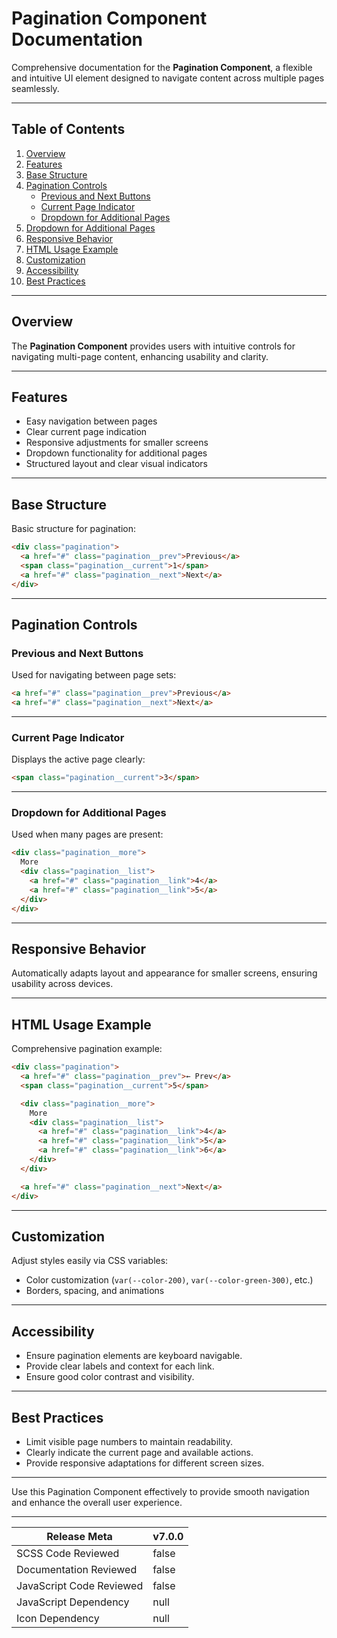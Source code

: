 # Pagination Component Documentation

Comprehensive documentation for the **Pagination Component**, a flexible and intuitive UI element designed to navigate content across multiple pages seamlessly.

---

## Table of Contents

1. [Overview](#overview)
2. [Features](#features)
3. [Base Structure](#base-structure)
4. [Pagination Controls](#pagination-controls)
    - [Previous and Next Buttons](#previous-and-next-buttons)
    - [Current Page Indicator](#current-page-indicator)
    - [Dropdown for Additional Pages](#dropdown-for-additional-pages)
5. [Dropdown for Additional Pages](#dropdown-for-additional-pages)
6. [Responsive Behavior](#responsive-behavior)
7. [HTML Usage Example](#html-usage-example)
8. [Customization](#customization)
9. [Accessibility](#accessibility)
10. [Best Practices](#best-practices)

---

## Overview

The **Pagination Component** provides users with intuitive controls for navigating multi-page content, enhancing usability and clarity.

---

## Features

- Easy navigation between pages
- Clear current page indication
- Responsive adjustments for smaller screens
- Dropdown functionality for additional pages
- Structured layout and clear visual indicators

---

## Base Structure

Basic structure for pagination:

```html
<div class="pagination">
  <a href="#" class="pagination__prev">Previous</a>
  <span class="pagination__current">1</span>
  <a href="#" class="pagination__next">Next</a>
</div>
```

---

## Pagination Controls

### Previous and Next Buttons

Used for navigating between page sets:

```html
<a href="#" class="pagination__prev">Previous</a>
<a href="#" class="pagination__next">Next</a>
```

---

### Current Page Indicator

Displays the active page clearly:

```html
<span class="pagination__current">3</span>
```

---

### Dropdown for Additional Pages

Used when many pages are present:

```html
<div class="pagination__more">
  More
  <div class="pagination__list">
    <a href="#" class="pagination__link">4</a>
    <a href="#" class="pagination__link">5</a>
  </div>
</div>
```

---

## Responsive Behavior

Automatically adapts layout and appearance for smaller screens, ensuring usability across devices.

---

## HTML Usage Example

Comprehensive pagination example:

```html
<div class="pagination">
  <a href="#" class="pagination__prev">← Prev</a>
  <span class="pagination__current">5</span>

  <div class="pagination__more">
    More
    <div class="pagination__list">
      <a href="#" class="pagination__link">4</a>
      <a href="#" class="pagination__link">5</a>
      <a href="#" class="pagination__link">6</a>
    </div>
  </div>

  <a href="#" class="pagination__next">Next</a>
</div>
```

---

## Customization

Adjust styles easily via CSS variables:

- Color customization (`var(--color-200)`, `var(--color-green-300)`, etc.)
- Borders, spacing, and animations

---

## Accessibility

- Ensure pagination elements are keyboard navigable.
- Provide clear labels and context for each link.
- Ensure good color contrast and visibility.

---

## Best Practices

- Limit visible page numbers to maintain readability.
- Clearly indicate the current page and available actions.
- Provide responsive adaptations for different screen sizes.

---

Use this Pagination Component effectively to provide smooth navigation and enhance the overall user experience.

---

| Release Meta             | v7.0.0 |
| ------------------------ | ------ |
| SCSS Code Reviewed       | false  |
| Documentation Reviewed   | false  |
| JavaScript Code Reviewed | false  |
| JavaScript Dependency    | null   | 
| Icon Dependency          | null   |
